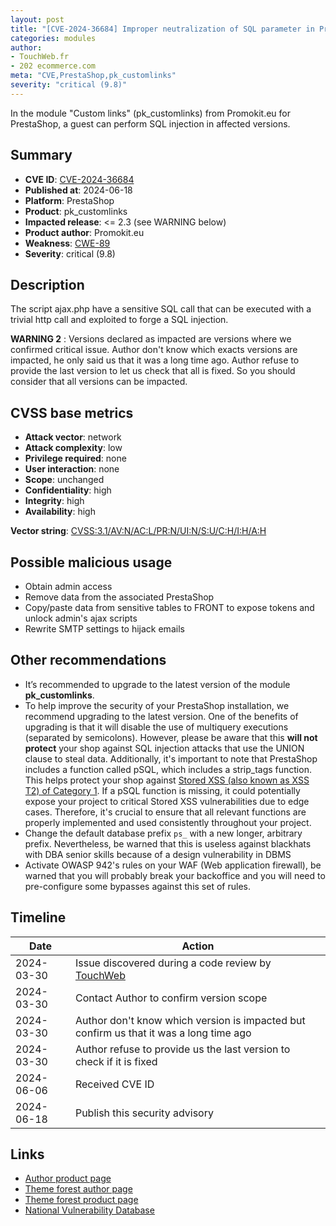 ```yaml
---
layout: post
title: "[CVE-2024-36684] Improper neutralization of SQL parameter in Promokit.eu - Custom links module for PrestaShop"
categories: modules
author:
- TouchWeb.fr
- 202 ecommerce.com
meta: "CVE,PrestaShop,pk_customlinks"
severity: "critical (9.8)"
---
```


In the module "Custom links" (pk_customlinks) from Promokit.eu for PrestaShop, a guest can perform SQL injection in affected versions.


## Summary

* **CVE ID**: [CVE-2024-36684](https://cve.mitre.org/cgi-bin/cvename.cgi?name=CVE-2024-36684)
* **Published at**: 2024-06-18
* **Platform**: PrestaShop
* **Product**: pk_customlinks
* **Impacted release**: <= 2.3 (see WARNING below)
* **Product author**: Promokit.eu
* **Weakness**: [CWE-89](https://cwe.mitre.org/data/definitions/89.html)
* **Severity**: critical (9.8)

## Description

The script ajax.php have a sensitive SQL call that can be executed with a trivial http call and exploited to forge a SQL injection.

**WARNING 2** : Versions declared as impacted are versions where we confirmed critical issue. Author don't know which exacts versions are impacted, he only said us that it was a long time ago. Author refuse to provide the last version to let us check that all is fixed. So you should consider that all versions can be impacted.

## CVSS base metrics

* **Attack vector**: network
* **Attack complexity**: low
* **Privilege required**: none
* **User interaction**: none
* **Scope**: unchanged
* **Confidentiality**: high
* **Integrity**: high
* **Availability**: high

**Vector string**: [CVSS:3.1/AV:N/AC:L/PR:N/UI:N/S:U/C:H/I:H/A:H](https://nvd.nist.gov/vuln-metrics/cvss/v3-calculator?vector=AV:N/AC:L/PR:N/UI:N/S:U/C:H/I:H/A:H)

## Possible malicious usage

* Obtain admin access
* Remove data from the associated PrestaShop
* Copy/paste data from sensitive tables to FRONT to expose tokens and unlock admin's ajax scripts
* Rewrite SMTP settings to hijack emails


## Other recommendations

* It’s recommended to upgrade to the latest version of the module **pk_customlinks**.
* To help improve the security of your PrestaShop installation, we recommend upgrading to the latest version. One of the benefits of upgrading is that it will disable the use of multiquery executions (separated by semicolons). However, please be aware that this **will not protect** your shop against SQL injection attacks that use the UNION clause to steal data. Additionally, it's important to note that PrestaShop includes a function called pSQL, which includes a strip_tags function. This helps protect your shop against [Stored XSS (also known as XSS T2) of Category 1](https://security.friendsofpresta.org/modules/2023/02/07/stored-xss.html). If a pSQL function is missing, it could potentially expose your project to critical Stored XSS vulnerabilities due to edge cases. Therefore, it's crucial to ensure that all relevant functions are properly implemented and used consistently throughout your project.
* Change the default database prefix `ps_` with a new longer, arbitrary prefix. Nevertheless, be warned that this is useless against blackhats with DBA senior skills because of a design vulnerability in DBMS
* Activate OWASP 942's rules on your WAF (Web application firewall), be warned that you will probably break your backoffice and you will need to pre-configure some bypasses against this set of rules.

## Timeline

| Date | Action |
|--|--|
| 2024-03-30 | Issue discovered during a code review by [TouchWeb](https://www.touchweb.fr) |
| 2024-03-30 | Contact Author to confirm version scope |
| 2024-03-30 | Author don't know which version is impacted but confirm us that it was a long time ago |
| 2024-03-30 | Author refuse to provide us the last version to check if it is fixed |
| 2024-06-06 | Received CVE ID |
| 2024-06-18 | Publish this security advisory |

## Links

* [Author product page](https://promokit.eu/)
* [Theme forest author page](https://themeforest.net/user/promokit)
* [Theme forest product page](https://themeforest.net/item/alysum-premium-responsive-prestashop-16-theme/2622574)
* [National Vulnerability Database](https://nvd.nist.gov/vuln/detail/CVE-2024-36684)
